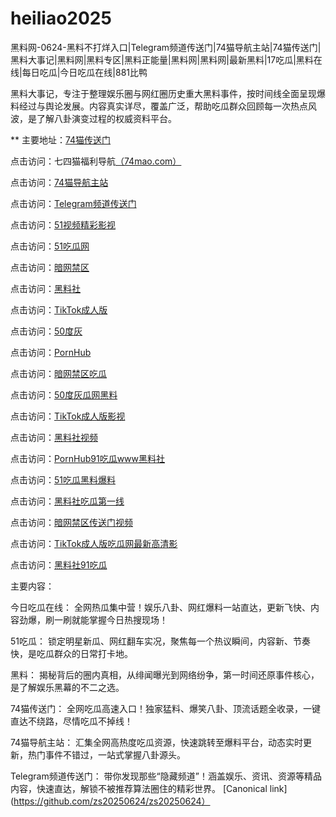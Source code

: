 # heiliao2025
黑料网-0624-黑料不打烊入口|Telegram频道传送门|74猫导航主站|74猫传送门|黑料大事记|黑料网|黑料专区|黑料正能量|黑料网|黑料网|最新黑料|17吃瓜|黑料在线|每日吃瓜|今日吃瓜在线|881比鸭

黑料大事记，专注于整理娱乐圈与网红圈历史重大黑料事件，按时间线全面呈现爆料经过与舆论发展。内容真实详尽，覆盖广泛，帮助吃瓜群众回顾每一次热点风波，是了解八卦演变过程的权威资料平台。

** 主要地址：<a href="https://74mao.com/">74猫传送门</a>

点击访问：七四猫福利导航<a href="https://74mao.com/">（74mao.com）</a>

点击访问：<a href="https://74mao.com/">74猫导航主站</a>

点击访问：<a href="https://74mao.com/">Telegram频道传送门</a>

点击访问：<a href="https://hj-216.pages.dev/">51视频精彩影视</a>

点击访问：<a href="https://pi124.pages.dev/">51吃瓜网</a>

点击访问：<a href="https://pi08.pages.dev/">暗网禁区</a>

点击访问：<a href="https://pi456.pages.dev/">黑料社</a>

点击访问：<a href="https://pi66.pages.dev/">TikTok成人版</a>

点击访问：<a href="https://pi79.pages.dev/">50度灰 </a>

点击访问：<a href="https://pi100.pages.dev/">PornHub</a>

点击访问：<a href="https://pi87.pages.dev/">暗网禁区吃瓜</a>

点击访问：<a href="https://pi025.pages.dev/">50度灰瓜网黑料</a>

点击访问：<a href="https://pi40.pages.dev/">TikTok成人版影视</a>

点击访问：<a href="https://pi69-01.pages.dev/">黑料社视频</a>

点击访问：<a href="https://pi08-1.pages.dev/">PornHub91吃瓜www黑料社</a>

点击访问：<a href="https://pi21.pages.dev/">51吃瓜黑料爆料</a>

点击访问：<a href="https://pi45.pages.dev/">黑料社吃瓜第一线</a>

点击访问：<a href="https://pi114.pages.dev/">暗网禁区传送门视频</a>

点击访问：<a href="https://pi54.pages.dev/">TikTok成人版吃瓜网最新高清影</a>

点击访问：<a href="https://pi10-1.pages.dev/">黑料社91吃瓜</a>

主要内容：

今日吃瓜在线：
全网热瓜集中营！娱乐八卦、网红爆料一站直达，更新飞快、内容劲爆，刷一刷就能掌握今日热搜现场！

51吃瓜：
锁定明星新瓜、网红翻车实况，聚焦每一个热议瞬间，内容新、节奏快，是吃瓜群众的日常打卡地。

黑料：
揭秘背后的圈内真相，从绯闻曝光到网络纷争，第一时间还原事件核心，是了解娱乐黑幕的不二之选。

74猫传送门：
全网吃瓜高速入口！独家猛料、爆笑八卦、顶流话题全收录，一键直达不绕路，尽情吃瓜不掉线！

74猫导航主站：
汇集全网高热度吃瓜资源，快速跳转至爆料平台，动态实时更新，热门事件不错过，一站式掌握八卦源头。

Telegram频道传送门：
带你发现那些“隐藏频道”！涵盖娱乐、资讯、资源等精品内容，快速直达，解锁不被推荐算法圈住的精彩世界。
[Canonical link](https://github.com/zs20250624/zs20250624）
